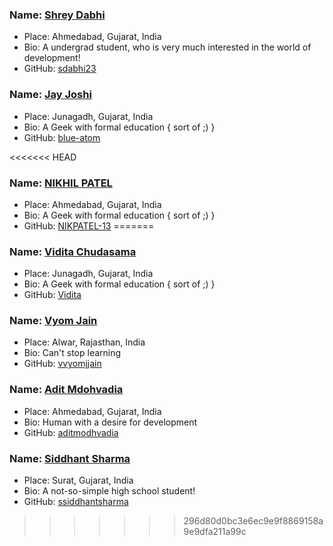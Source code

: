 ### Name: [Shrey Dabhi](https://github.com/sdabhi23/)
- Place: Ahmedabad, Gujarat, India
- Bio: A undergrad student, who is very much interested in the world of development!
- GitHub: [sdabhi23](https://github.com/sdabhi23/)

### Name: [Jay Joshi](https://github.com/blue-atom/)
- Place: Junagadh, Gujarat, India
- Bio: A Geek with formal education { sort of ;) }
- GitHub: [blue-atom](https://github.com/blue-atom/)

<<<<<<< HEAD

### Name: [NIKHIL PATEL](https://github.com/NIKPATEL-13/)
- Place: Ahmedabad, Gujarat, India
- Bio: A Geek with formal education { sort of ;) }
- GitHub: [NIKPATEL-13](https://github.com/NIKPATEL-13/)
=======
### Name: [Vidita Chudasama](https://github.com/ViditaChudasama/)
- Place: Junagadh, Gujarat, India
- Bio: A Geek with formal education { sort of ;) }
- GitHub: [Vidita](https://github.com/ViditaChudasama/)

### Name: [Vyom Jain](https://github.com/vvyomjjain/)
- Place: Alwar, Rajasthan, India
- Bio: Can't stop learning
- GitHub: [vvyomjjain](https://github.com/vvyomjjain/)

### Name: [Adit Mdohvadia](https://github.com/aditmodhvadia/)
- Place: Ahmedabad, Gujarat, India
- Bio: Human with a desire for development
- GitHub: [aditmodhvadia](https://github.com/aditmodhvadia/)

### Name: [Siddhant Sharma](https://github.com/ssiddhantsharma/)
- Place: Surat, Gujarat, India
- Bio: A not-so-simple high school student!
- GitHub: [ssiddhantsharma](https://github.com/ssiddhantsharma/)
>>>>>>> 296d80d0bc3e6ec9e9f8869158a9e9dfa211a99c
